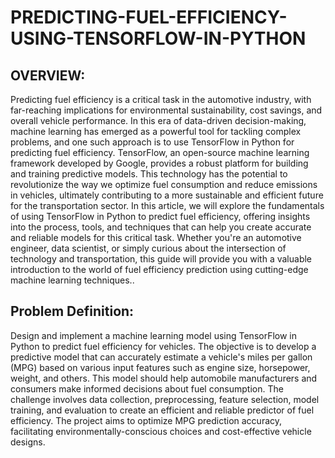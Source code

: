 # PREDICTING-FUEL-EFFICIENCY-USING-TENSORFLOW-IN-PYTHON
## OVERVIEW:
Predicting fuel efficiency is a critical task in the automotive industry, with far-reaching implications for environmental sustainability, cost savings, and overall vehicle performance.
In this era of data-driven decision-making, machine learning has emerged as a powerful tool for tackling complex problems, and one such approach is to use TensorFlow in Python for predicting fuel efficiency. TensorFlow, an open-source machine learning framework developed by Google, provides a robust platform for building and training predictive models. 
This technology has the potential to revolutionize the way we optimize fuel consumption and reduce emissions in vehicles, ultimately contributing to a more sustainable and efficient future for the transportation sector. 
In this article, we will explore the fundamentals of using TensorFlow in Python to predict fuel efficiency, offering insights into the process, tools, and techniques that can help you create accurate and reliable models for this critical task. 
Whether you're an automotive engineer, data scientist, or simply curious about the intersection of technology and transportation, this guide will provide you with a valuable introduction to the world of fuel efficiency prediction using cutting-edge machine learning techniques..

## Problem Definition:

 Design and implement a machine learning model using TensorFlow in Python to predict fuel efficiency for vehicles. The objective is to develop a predictive model that can accurately estimate a vehicle's miles per gallon (MPG) based on various input features such as engine size, horsepower, weight, and others. This model should help automobile manufacturers and consumers make informed decisions about fuel consumption. The challenge involves data collection, preprocessing, feature selection, model training, and evaluation to create an efficient and reliable predictor of fuel efficiency. The project aims to optimize MPG prediction accuracy, facilitating environmentally-conscious choices and cost-effective vehicle designs.



